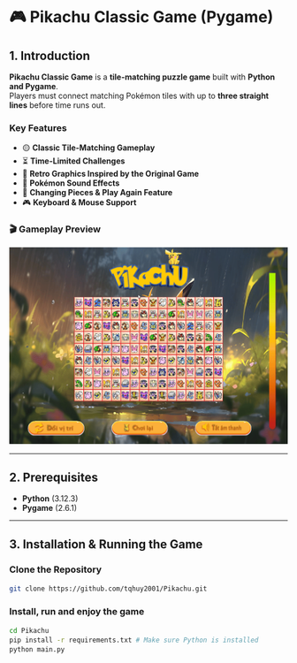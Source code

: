 # 🎮 Pikachu Classic Game (Pygame)

## 1. Introduction

**Pikachu Classic Game** is a **tile-matching puzzle game** built with **Python and Pygame**.  
Players must connect matching Pokémon tiles with up to **three straight lines** before time runs out.

### **Key Features**
- 🟡 **Classic Tile-Matching Gameplay**  
- ⏳ **Time-Limited Challenges**  
- 🎨 **Retro Graphics Inspired by the Original Game**  
- 🎼 **Pokémon Sound Effects**  
- 🔄 **Changing Pieces & Play Again Feature**  
- 🎮 **Keyboard & Mouse Support** 

### 🎬 Gameplay Preview  
![Pikachu Game Preview](Assets/python_pljahqvRky.gif)

---

## 2. Prerequisites

- **Python** (3.12.3)  
- **Pygame** (2.6.1)  

---

## 3. Installation & Running the Game

### **Clone the Repository**
```sh
git clone https://github.com/tqhuy2001/Pikachu.git
```

### **Install, run and enjoy the game**
```sh
cd Pikachu
pip install -r requirements.txt # Make sure Python is installed
python main.py
```